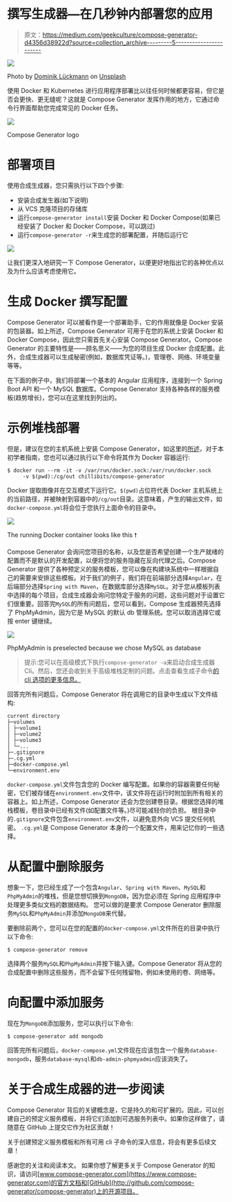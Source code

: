 # 撰写生成器—在几秒钟内部署您的应用

> 原文：<https://medium.com/geekculture/compose-generator-d4356d38922d?source=collection_archive---------5----------------------->

![](img/d1f1324594492e91cc96c9ade03cab9f.png)

Photo by [Dominik Lückmann](https://unsplash.com/@exdigy?utm_source=medium&utm_medium=referral) on [Unsplash](https://unsplash.com?utm_source=medium&utm_medium=referral)

使用 Docker 和 Kubernetes 进行应用程序部署比以往任何时候都更容易，但它是否会更快、更无缝呢？这就是 Compose Generator 发挥作用的地方，它通过命令行界面帮助您完成常见的 Docker 任务。

![](img/9bd24831e04bf285f4697c4e76017452.png)

Compose Generator logo

# 部署项目

使用合成生成器，您只需执行以下四个步骤:

*   安装合成发生器(如下说明)
*   从 VCS 克隆项目的存储库
*   运行`compose-generator install`安装 Docker 和 Docker Compose(如果已经安装了 Docker 和 Docker Compose，可以跳过)
*   运行`compose-generator -r`来生成您的部署配置，并随后运行它

![](img/593363ac432cc7e6e187b8b2536b2185.png)

让我们更深入地研究一下 Compose Generator，以便更好地指出它的各种优点以及为什么应该考虑使用它。

# 生成 Docker 撰写配置

Compose Generator 可以被看作是一个部署助手，它的作用就像是 Docker 安装的包装器。如上所述，Compose Generator 可用于在您的系统上安装 Docker 和 Docker Compose，因此您只需首先关心安装 Compose Generator。Compose Generator 的主要特性是——顾名思义——为您的项目生成 Docker 合成配置。此外，合成生成器可以生成秘密(例如，数据库凭证等。)，管理卷、网络、环境变量等等。

在下面的例子中，我们将部署一个基本的 Angular 应用程序，连接到一个 Spring Boot API 和一个 MySQL 数据库。Compose Generator 支持各种各样的服务模板(趋势增长)，您可以在这里找到列出的。

# 示例堆栈部署

但是，建议在您的主机系统上安装 Compose Generator，如这里的[所述](https://www.compose-generator.com/install/linux)，对于本初学者指南，您也可以通过执行以下命令将其作为 Docker 容器运行:

```
$ docker run --rm -it -v /var/run/docker.sock:/var/run/docker.sock 
     -v $(pwd):/cg/out chillibits/compose-generator
```

Docker 提取图像并在交互模式下运行它。`$(pwd)`占位符代表 Docker 主机系统上的当前路径，并被映射到容器中的`/cg/out`目录。这意味着，产生的输出文件，如`docker-compose.yml`将会位于您执行上面命令的目录中。

![](img/50affb01032e93734c9a322b8d25c3ce.png)

The running Docker container looks like this 🠕

Compose Generator 会询问您项目的名称，以及您是否希望创建一个生产就绪的配置而不是默认的开发配置，以便将您的服务隐藏在反向代理之后。Compose Generator 提供了各种预定义的服务模板，您可以像在构建块系统中一样根据自己的需要来安排这些模板。对于我们的例子，我们将在前端部分选择`Angular`，在后端部分选择`Spring with Maven`，在数据库部分选择`MySQL`。对于您从模板列表中选择的每个项目，合成生成器会询问您特定于服务的问题，这些问题对于设置它们很重要。回答完`MySQL`的所有问题后，您可以看到，Compose 生成器预先选择了 PhpMyAdmin，因为它是 MySQL 的默认 db 管理系统。您可以取消选择它或按 enter 键继续。

![](img/e58c625382021119edac80ec16e5bc0a.png)

PhpMyAdmin is preselected because we chose MySQL as database

> 提示:您可以在高级模式下执行`compose-generator -a`来启动合成生成器 Cli。然后，您还会收到关于高级堆栈定制的问题。点击查看生成子命令[的 cli 选项的更多信息。](https://www.compose-generator.com/usage/generate/#options)

回答完所有问题后，Compose Generator 将在调用它的目录中生成以下文件结构:

```
current directory
├─volumes
│ ├─volume1
│ ├─volume2
│ ├─volume3
│ └─...
├─.gitignore
├─.cg.yml
├─docker-compose.yml
└─environment.env
```

`docker-compose.yml`文件包含您的 Docker 编写配置。如果你的容器需要任何秘密，它们被存储在`environment.env`文件中，该文件将在运行时附加到所有相关的容器上。如上所述，Compose Generator 还会为您创建卷目录。根据您选择的堆栈模板，卷目录中已经有文件(如配置文件等。)尽可能减轻你的负担。
根目录中的`.gitignore`文件包含`environment.env`文件，以避免意外向 VCS 提交任何机密。
`.cg.yml`是 Compose Generator 本身的一个配置文件，用来记忆你的一些选择。

# 从配置中删除服务

想象一下，您已经生成了一个包含`Angular`、`Spring with Maven`、`MySQL`和`PhpMyAdmin`的堆栈，但是您想切换到`MongoDB`，因为您必须在 Spring 应用程序中处理更多类似文档的数据结构。
您可以做的是要求 Compose Generator 删除服务`MySQL`和`PhpMyAdmin`并添加`MongoDB`来代替。

要删除前两个，您可以在您的配置的`docker-compose.yml`文件所在的目录中执行以下命令:

```
$ compose-generator remove
```

选择两个服务`MySQL`和`PhpMyAdmin`并按下输入键。Compose Generator 将从您的合成配置中删除这些服务，而不会留下任何残留物，例如未使用的卷、网络等。

# 向配置中添加服务

现在为`MongoDB`添加服务，您可以执行以下命令:

```
$ compose-generator add mongodb
```

回答完所有问题后，`docker-compose.yml`文件现在应该包含一个服务`database-mongodb`，服务`database-mysql`和`db-admin-phpmyadmin`应该消失了。

# 关于合成生成器的进一步阅读

Compose Generator 背后的关键概念是，它是持久的和可扩展的。因此，可以创建自己的预定义服务模板，并将它们添加到可选服务列表中。如果你这样做了，请随意在 GitHub 上提交它作为社区贡献！

关于创建预定义服务模板和所有可用 cli 子命令的深入信息，将会有更多后续文章！

感谢您的关注和阅读本文。
如果你想了解更多关于 Compose Generator 的知识，请访问[www.compose-generator.com](https://www.compose-generator.com)的官方文档和[GitHub](http://github.com/compose-generator/compose-generator)上的开源项目。